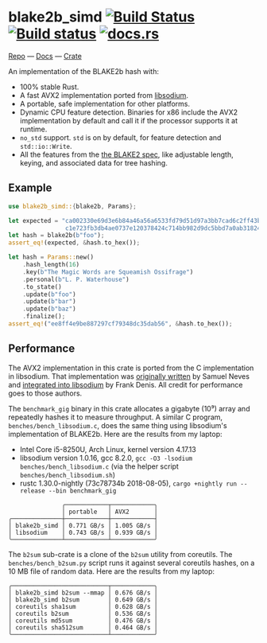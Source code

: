# blake2b_simd [![Build Status](https://travis-ci.org/oconnor663/blake2b_simd.svg?branch=master)](https://travis-ci.org/oconnor663/blake2b_simd) [![Build status](https://ci.appveyor.com/api/projects/status/yq6eo0b6ong2l0xj/branch/master?svg=true)](https://ci.appveyor.com/project/oconnor663/blake2b-simd/branch/master) [![docs.rs](https://docs.rs/blake2b_simd/badge.svg)](https://docs.rs/blake2b_simd)

[Repo](https://github.com/oconnor663/blake2b_simd) — [Docs](https://docs.rs/blake2b_simd) — [Crate](https://crates.io/crates/blake2b_simd)

An implementation of the BLAKE2b hash with:

- 100% stable Rust.
- A fast AVX2 implementation ported from [libsodium](https://github.com/jedisct1/libsodium).
- A portable, safe implementation for other platforms.
- Dynamic CPU feature detection. Binaries for x86 include the AVX2 implementation by default
  and call it if the processor supports it at runtime.
- `no_std` support. `std` is on by default, for feature detection and `std::io::Write`.
- All the features from the [the BLAKE2 spec](https://blake2.net/blake2.pdf), like adjustable
  length, keying, and associated data for tree hashing.

## Example

```rust
use blake2b_simd::{blake2b, Params};

let expected = "ca002330e69d3e6b84a46a56a6533fd79d51d97a3bb7cad6c2ff43b354185d6d\
                c1e723fb3db4ae0737e120378424c714bb982d9dc5bbd7a0ab318240ddd18f8d";
let hash = blake2b(b"foo");
assert_eq!(expected, &hash.to_hex());

let hash = Params::new()
    .hash_length(16)
    .key(b"The Magic Words are Squeamish Ossifrage")
    .personal(b"L. P. Waterhouse")
    .to_state()
    .update(b"foo")
    .update(b"bar")
    .update(b"baz")
    .finalize();
assert_eq!("ee8ff4e9be887297cf79348dc35dab56", &hash.to_hex());
```

## Performance

The AVX2 implementation in this crate is ported from the C implementation in libsodium. That
implementation was [originally written](https://github.com/sneves/blake2-avx2) by Samuel Neves
and [integrated into libsodium](https://github.com/jedisct1/libsodium/commit/0131a720826045e476e6dd6a8e7a1991f1d941aa)
by Frank Denis. All credit for performance goes to those authors.

The `benchmark_gig` binary in this crate allocates a gigabyte (10⁹) array and repeatedly hashes
it to measure throughput. A similar C program, `benches/bench_libsodium.c`, does the same thing
using libsodium's implementation of BLAKE2b. Here are the results from my laptop:

- Intel Core i5-8250U, Arch Linux, kernel version 4.17.13
- libsodium version 1.0.16, gcc 8.2.0, `gcc -O3 -lsodium benches/bench_libsodium.c` (via the
  helper script `benches/bench_libsodium.sh`)
- rustc 1.30.0-nightly (73c78734b 2018-08-05), `cargo +nightly run --release --bin benchmark_gig`

```table
               ╭────────────┬────────────╮
               │ portable   │ AVX2       │
╭──────────────┼────────────┼────────────┤
│ blake2b_simd │ 0.771 GB/s │ 1.005 GB/s │
│ libsodium    │ 0.743 GB/s │ 0.939 GB/s │
╰──────────────┴────────────┴────────────╯
```

The `b2sum` sub-crate is a clone of the `b2sum` utility from coreutils. The
`benches/bench_b2sum.py` script runs it against several coreutils hashes, on a 10 MB file of
random data. Here are the results from my laptop:

```table
╭───────────────────────────┬────────────╮
│ blake2b_simd b2sum --mmap │ 0.676 GB/s │
│ blake2b_simd b2sum        │ 0.649 GB/s │
│ coreutils sha1sum         │ 0.628 GB/s │
│ coreutils b2sum           │ 0.536 GB/s │
│ coreutils md5sum          │ 0.476 GB/s │
│ coreutils sha512sum       │ 0.464 GB/s │
╰───────────────────────────┴────────────╯
```
